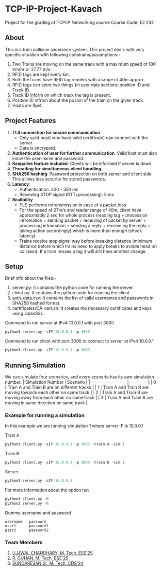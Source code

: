 # TCP-IP-Project-Kavach
Project for the grading of TCP/IP Networking course 
Course Code: E2 232

## About

This is a train collision avoidance system. This project deals with very specific situation with following constrains/assumptions:-
1. Two Trains are moving on the same track with a maximum speed of 100 Km/hr or 27.77 m/s.
2. RFID tags are kept every km.
3. Both the trains have RFID tag readers with a range of 40m approx.
4. RFID tags can store two things (in user data section): position ID and Track ID.
5. Track ID inform on which track the tag is present.
6. Position ID infrom about the posion of the train on the given track.
7. Hosts are Rpi4. 

## Project Features

1. **TLS connection for secure communication**
    - Only valid host( who have valid certificate) can connect with the server.
    - Data is encrypetd. 
3. **Authentication of user for further communication**: Valid host must also know the user-name and password.
4. **Keepalive feature included**: Clients will be informed if server is down.
5. **Threading for simultaneous client handling**.
6. **SHA256 hashing**: Password protection on both server and client side. This allows less security for stored passwords.
7. **Latency**:
     - Authentication: 300 - 350 ms 
     - Receiving STOP signal (RTT+processing): 5 ms
9. **Realibility**
    - TLS performs retransmission in case of a packet loss
    - For the speed of 27m/s and reader range of 40m, client have approxmatily 2 sec for whole process (reading tag + procession infromation + sending packet + receiving of packet by server + processing infromation + sending a reply + receiveing the reply + taking action accordingly) which is more then enough (check latency).
    - Trains receive stop signal way before breaking distance (minimum distance before which trains need to apply breaks to avoide head on collision). If a train misses a tag it will still have another change.

## Setup
Brief info about the files:-
1. server.py: It contains the python code for running the server.
2. client.py: It contains the python code for running the client.
3. auth_data.csv: It contains the list of valid usernames and passwords in SHA256 hashed format.
4. certificates/CA_cert.sh: It creates the necessary certificates and keys using OpenSSL.

Command to run server at IPv4 10.0.0.1 with port 3000
```python
python3 server.py -sIP 10.0.0.1 -p 3000
```

Command to run client with port 3000 to connect to server at IPv4 10.0.0.1 
```python
python3 client.py -sIP 10.0.0.1 -p 3000
```

## Running Simulation 

We can simulate four scenarios, and every scenario has its own simulation number.
| Simulation Number | Scenario |
|-------------------|----------|
| 0 | Train A and Train B are on different tracks |
| 1 | Train A and Train B are moving towards each other on same track |
| 2 | Train A and Train B are moving away from each other on same track |
| 3 | Train A and Train B are moving in same direction on same track |

### Example for running a simulation
In this example we are running simulation 1 where server IP is 10.0.0.1

Train A
```python
python3 client.py -sIP 10.0.0.1 -p 3000 -train A -sim 1
```

Train B
```python
python3 client.py -sIP 10.0.0.1 -p 3000 -train B -sim 1
```

Server
```python
python3 server.py -sIP 10.0.0.1
```

For more information about the option run
```python
python3 client.py -h
python3 server.py -h
```

Dummy username and password
```csv
username   password
user1      password1
pser2      password2
```

### Team Members
1. [UJJWAL CHAUDHARY, M. Tech. ESE'25](https://www.linkedin.com/in/ujjwal-chaudhary-4436701aa/)
2. [R. GUHAN,         M. Tech. ESE'25](https://www.linkedin.com/in/guhan-rajasekar-996a95185/)
3. [SUNDARESAN G.,    M. Tech. CDS'24](https://www.linkedin.com/in/sundaresan-g-614956285/)
